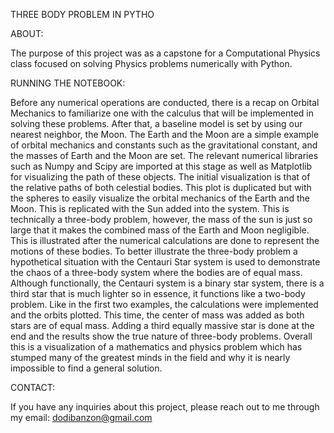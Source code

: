 THREE BODY PROBLEM IN PYTHO

ABOUT:


The purpose of this project was as a capstone for a Computational Physics class focused on solving Physics problems numerically with Python.

RUNNING THE NOTEBOOK:


Before any numerical operations are conducted, there is a recap on Orbital Mechanics to familiarize one with the calculus that will be implemented in solving these problems. After that, a baseline model is set by using our nearest neighbor, the Moon. The Earth and the Moon are a simple example of orbital mechanics and constants such as the gravitational constant, and the masses of Earth and the Moon are set. The relevant numerical libraries such as Numpy and Scipy are imported at this stage as well as Matplotlib for visualizing the path of these objects. The initial visualization is that of the relative paths of both celestial bodies. This plot is duplicated but with the spheres to easily visualize the orbital mechanics of the Earth and the Moon. This is replicated with the Sun added into the system. This is technically a three-body problem, however, the mass of the sun is just so large that it makes the combined mass of the Earth and Moon negligible. This is illustrated after the numerical calculations are done to represent the motions of these bodies. To better illustrate the three-body problem a hypothetical situation with the Centauri Star system is used to demonstrate the chaos of a three-body system where the bodies are of equal mass. Although functionally, the Centauri system is a binary star system, there is a third star that is much lighter so in essence, it functions like a two-body problem. Like in the first two examples, the calculations were implemented and the orbits plotted. This time, the center of mass was added as both stars are of equal mass. Adding a third equally massive star is done at the end and the results show the true nature of three-body problems. Overall this is a visualization of a mathematics and physics problem which has stumped many of the greatest minds in the field and why it is nearly impossible to find a general solution. 

CONTACT:


If you have any inquiries about this project, please reach out to me through my email: dodibanzon@gmail.com
